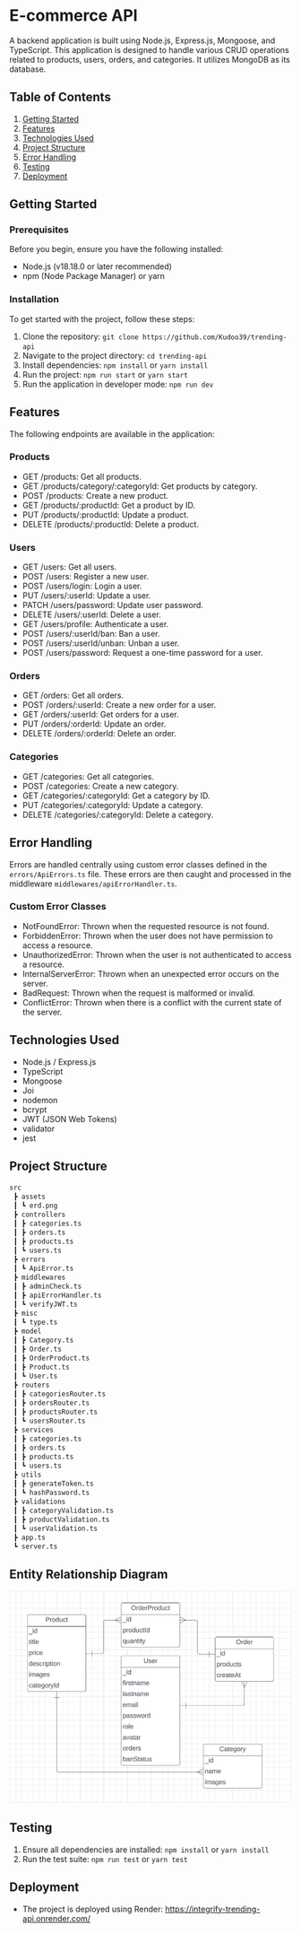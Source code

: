 # E-commerce API

A backend application is built using Node.js, Express.js, Mongoose, and TypeScript. This application is designed to handle various CRUD operations related to products, users, orders, and categories. It utilizes MongoDB as its database.

## Table of Contents

1. [Getting Started](#getting-started)
2. [Features](#features)
3. [Technologies Used](#technologies-used)
4. [Project Structure](#project-structure)
5. [Error Handling](#error-handling)
6. [Testing](#testing)
7. [Deployment](#deployment)

## Getting Started

### Prerequisites

Before you begin, ensure you have the following installed:

- Node.js (v18.18.0 or later recommended)
- npm (Node Package Manager) or yarn


### Installation

To get started with the project, follow these steps:

1. Clone the repository: `git clone https://github.com/Kudoo39/trending-api`
2. Navigate to the project directory: `cd trending-api`
3. Install dependencies: `npm install` or `yarn install`
4. Run the project: `npm run start` or `yarn start`
5. Run the application in developer mode: `npm run dev`

## Features

The following endpoints are available in the application:

### Products

- GET /products: Get all products.
- GET /products/category/:categoryId: Get products by category.
- POST /products: Create a new product.
- GET /products/:productId: Get a product by ID.
- PUT /products/:productId: Update a product.
- DELETE /products/:productId: Delete a product.

### Users

- GET /users: Get all users.
- POST /users: Register a new user.
- POST /users/login: Login a user.
- PUT /users/:userId: Update a user.
- PATCH /users/password: Update user password.
- DELETE /users/:userId: Delete a user.
- GET /users/profile: Authenticate a user.
- POST /users/:userId/ban: Ban a user.
- POST /users/:userId/unban: Unban a user.
- POST /users/password: Request a one-time password for a user.

### Orders

- GET /orders: Get all orders.
- POST /orders/:userId: Create a new order for a user.
- GET /orders/:userId: Get orders for a user.
- PUT /orders/:orderId: Update an order.
- DELETE /orders/:orderId: Delete an order.

### Categories

- GET /categories: Get all categories.
- POST /categories: Create a new category.
- GET /categories/:categoryId: Get a category by ID.
- PUT /categories/:categoryId: Update a category.
- DELETE /categories/:categoryId: Delete a category.

## Error Handling

Errors are handled centrally using custom error classes defined in the `errors/ApiErrors.ts` file. These errors are then caught and processed in the middleware `middlewares/apiErrorHandler.ts`.

### Custom Error Classes

- NotFoundError: Thrown when the requested resource is not found.
- ForbiddenError: Thrown when the user does not have permission to access a resource.
- UnauthorizedError: Thrown when the user is not authenticated to access a resource.
- InternalServerError: Thrown when an unexpected error occurs on the server.
- BadRequest: Thrown when the request is malformed or invalid.
- ConflictError: Thrown when there is a conflict with the current state of the server.

## Technologies Used

- Node.js / Express.js
- TypeScript
- Mongoose
- Joi
- nodemon
- bcrypt
- JWT (JSON Web Tokens)
- validator
- jest

## Project Structure

```
src
 ┣ assets
 ┃ ┗ erd.png
 ┣ controllers
 ┃ ┣ categories.ts
 ┃ ┣ orders.ts
 ┃ ┣ products.ts
 ┃ ┗ users.ts
 ┣ errors
 ┃ ┗ ApiError.ts
 ┣ middlewares
 ┃ ┣ adminCheck.ts
 ┃ ┣ apiErrorHandler.ts
 ┃ ┗ verifyJWT.ts
 ┣ misc
 ┃ ┗ type.ts
 ┣ model
 ┃ ┣ Category.ts
 ┃ ┣ Order.ts
 ┃ ┣ OrderProduct.ts
 ┃ ┣ Product.ts
 ┃ ┗ User.ts
 ┣ routers
 ┃ ┣ categoriesRouter.ts
 ┃ ┣ ordersRouter.ts
 ┃ ┣ productsRouter.ts
 ┃ ┗ usersRouter.ts
 ┣ services
 ┃ ┣ categories.ts
 ┃ ┣ orders.ts
 ┃ ┣ products.ts
 ┃ ┗ users.ts
 ┣ utils
 ┃ ┣ generateToken.ts
 ┃ ┗ hashPassword.ts
 ┣ validations
 ┃ ┣ categoryValidation.ts
 ┃ ┣ productValidation.ts
 ┃ ┗ userValidation.ts
 ┣ app.ts
 ┗ server.ts
 ```

 ## Entity Relationship Diagram

 ![erd](./src/assets/erd.png)

 ## Testing

1. Ensure all dependencies are installed: `npm install` or `yarn install`
2. Run the test suite: `npm run test` or `yarn test`

 ## Deployment

 - The project is deployed using Render: https://integrify-trending-api.onrender.com/


